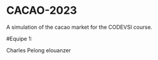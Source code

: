 # CACAO-2023

A simulation of the cacao market for the CODEVSI course.

#Equipe 1:

Charles Pelong
elouanzer
